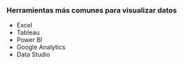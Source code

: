 ### Herramientas más comunes para visualizar datos
- Excel
- Tableau
- Power BI
- Google Analytics
- Data Studio